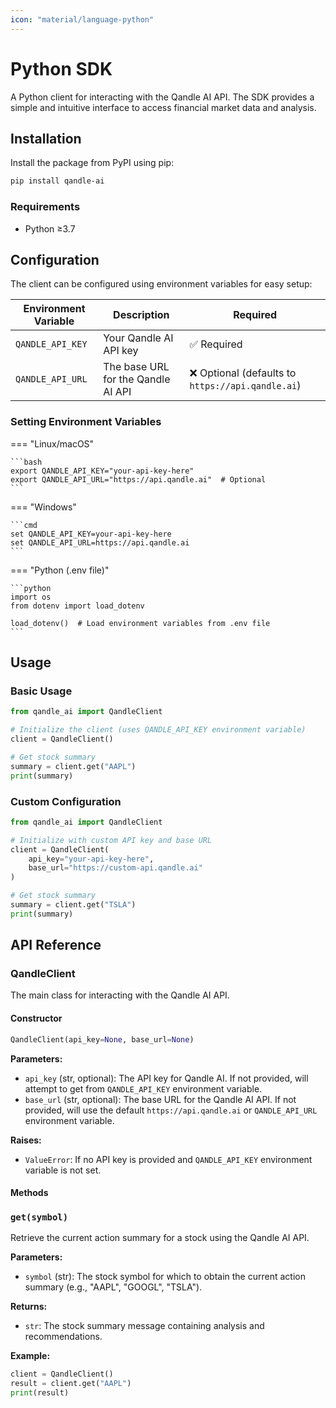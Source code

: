 ```yaml
---
icon: "material/language-python"
---
```


# Python SDK

A Python client for interacting with the Qandle AI API. The SDK provides a simple and intuitive interface to access financial market data and analysis.

## Installation

Install the package from PyPI using pip:

```bash
pip install qandle-ai
```

### Requirements

- Python ≥3.7

## Configuration

The client can be configured using environment variables for easy setup:

| Environment Variable | Description | Required |
|---------------------|-------------|----------|
| `QANDLE_API_KEY` | Your Qandle AI API key | ✅ Required |
| `QANDLE_API_URL` | The base URL for the Qandle AI API | ❌ Optional (defaults to `https://api.qandle.ai`) |

### Setting Environment Variables

=== "Linux/macOS"

    ```bash
    export QANDLE_API_KEY="your-api-key-here"
    export QANDLE_API_URL="https://api.qandle.ai"  # Optional
    ```

=== "Windows"

    ```cmd
    set QANDLE_API_KEY=your-api-key-here
    set QANDLE_API_URL=https://api.qandle.ai
    ```

=== "Python (.env file)"

    ```python
    import os
    from dotenv import load_dotenv
    
    load_dotenv()  # Load environment variables from .env file
    ```

## Usage

### Basic Usage

```python
from qandle_ai import QandleClient

# Initialize the client (uses QANDLE_API_KEY environment variable)
client = QandleClient()

# Get stock summary
summary = client.get("AAPL")
print(summary)
```

### Custom Configuration

```python
from qandle_ai import QandleClient

# Initialize with custom API key and base URL
client = QandleClient(
    api_key="your-api-key-here",
    base_url="https://custom-api.qandle.ai"
)

# Get stock summary
summary = client.get("TSLA")
print(summary)
```

## API Reference

### QandleClient

The main class for interacting with the Qandle AI API.

#### Constructor

```python
QandleClient(api_key=None, base_url=None)
```

**Parameters:**

- `api_key` (str, optional): The API key for Qandle AI. If not provided, will attempt to get from `QANDLE_API_KEY` environment variable.
- `base_url` (str, optional): The base URL for the Qandle AI API. If not provided, will use the default `https://api.qandle.ai` or `QANDLE_API_URL` environment variable.

**Raises:**

- `ValueError`: If no API key is provided and `QANDLE_API_KEY` environment variable is not set.

#### Methods

### `get(symbol)`

Retrieve the current action summary for a stock using the Qandle AI API.

**Parameters:**

- `symbol` (str): The stock symbol for which to obtain the current action summary (e.g., "AAPL", "GOOGL", "TSLA").

**Returns:**

- `str`: The stock summary message containing analysis and recommendations.

**Example:**

```python
client = QandleClient()
result = client.get("AAPL")
print(result)
```